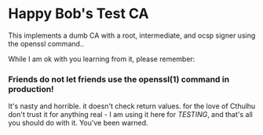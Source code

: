 
# Happy Bob's Test CA

This implements a dumb CA with a root, intermediate, and ocsp signer using the
openssl command..

While I am ok with you learning from it, please remember:

### Friends do not let friends use the openssl(1) command in production!

It's nasty and horrible. it doesn't check return values. for the love of Cthulhu don't trust it for anything real - I am using it here for *TESTING*, and that's all you should do with it.  You've been warned.

